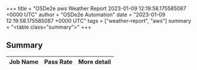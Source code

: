 +++
title = "OSDe2e aws Weather Report 2023-01-09 12:19:58.175585087 +0000 UTC"
author = "OSDe2e Automation"
date = "2023-01-09 12:19:58.175585087 +0000 UTC"
tags = ["weather-report", "aws"]
summary = "<table class=\"summary\"></table>"
+++
## Summary

| Job Name | Pass Rate | More detail |
|----------|-----------|-------------|




